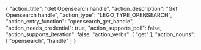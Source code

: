 {
"action_title": "Get Opensearch handle",
"action_description": "Get Opensearch handle",
"action_type": "LEGO_TYPE_OPENSEARCH",
"action_entry_function": "opensearch_get_handle",
"action_needs_credential": true,
"action_supports_poll": false,
"action_supports_iteration": false,
"action_verbs": [
"get"
],
"action_nouns": [
"opensearch",
"handle"
]
}
